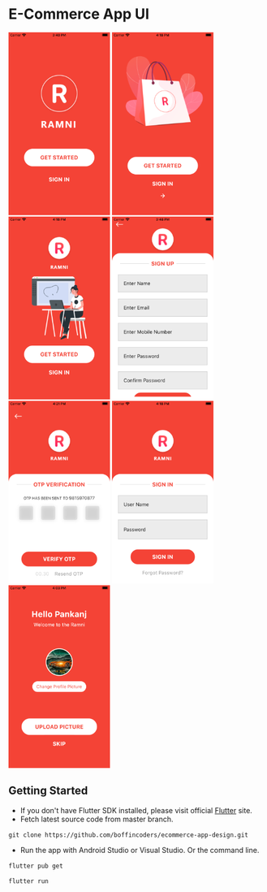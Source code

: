 # E-Commerce App UI

<img src="https://github.com/boffincoders/ecommerce-app-design/blob/master/screenshot/splash_screen.png?raw=true" width="200" height="360" /> <img src="https://github.com/boffincoders/ecommerce-app-design/blob/master/screenshot/splash2.png?raw=true" width="200" height="360" /> <img src="https://github.com/boffincoders/ecommerce-app-design/blob/master/screenshot/splash3.png?raw=true" width="200" height="360" /> <img src="https://github.com/boffincoders/ecommerce-app-design/blob/master/screenshot/sign_up.png?raw=true" width="200" height="360" /> <img src="https://github.com/boffincoders/ecommerce-app-design/blob/master/screenshot/otp.png?raw=true" width="200" height="360" /> <img src="https://github.com/boffincoders/ecommerce-app-design/blob/master/screenshot/login.png?raw=true" width="200" height="360" /> <img src="https://github.com/boffincoders/ecommerce-app-design/blob/master/screenshot/welcome_screen.png?raw=true" width="200" height="360" /> 

## Getting Started
  - If you don't have Flutter SDK installed, please visit official [Flutter](https://flutter.dev/) site.
  - Fetch latest source code from master branch.
 
 ```
 git clone https://github.com/boffincoders/ecommerce-app-design.git
 ```  
 - Run the app with Android Studio or Visual Studio. Or the command line.
 
 ```
 flutter pub get
 ```
 ```
 flutter run
 ```
